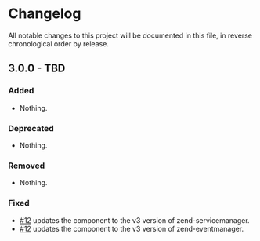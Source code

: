 # Changelog

All notable changes to this project will be documented in this file, in reverse chronological order by release.

## 3.0.0 - TBD

### Added

- Nothing.

### Deprecated

- Nothing.

### Removed

- Nothing.

### Fixed

- [#12](https://github.com/zendframework/zend-i18n/pull/12) updates the
  component to the v3 version of zend-servicemanager.
- [#12](https://github.com/zendframework/zend-i18n/pull/12) updates the
  component to the v3 version of zend-eventmanager.
